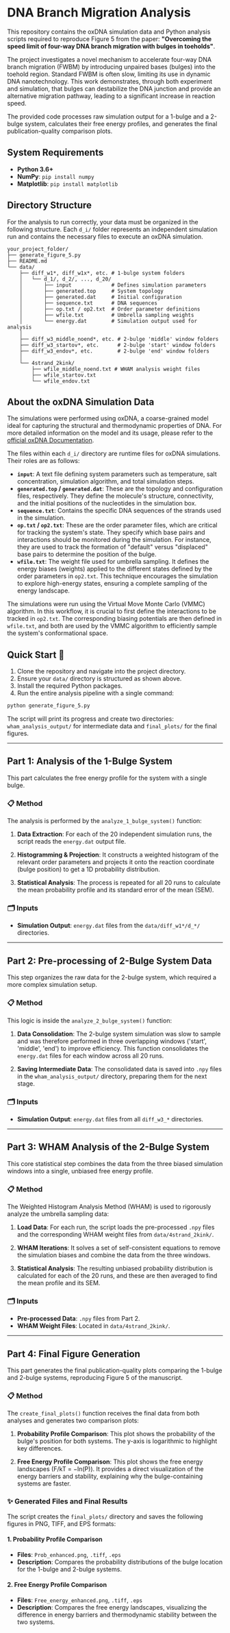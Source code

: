 # DNA Branch Migration Analysis

This repository contains the oxDNA simulation data and Python analysis scripts required to reproduce Figure 5 from the paper: **"Overcoming the speed limit of four-way DNA branch migration with bulges in toeholds"**.

The project investigates a novel mechanism to accelerate four-way DNA branch migration (FWBM) by introducing unpaired bases (bulges) into the toehold region. Standard FWBM is often slow, limiting its use in dynamic DNA nanotechnology. This work demonstrates, through both experiment and simulation, that bulges can destabilize the DNA junction and provide an alternative migration pathway, leading to a significant increase in reaction speed.

The provided code processes raw simulation output for a 1-bulge and a 2-bulge system, calculates their free energy profiles, and generates the final publication-quality comparison plots.

## System Requirements

- **Python 3.6+**
- **NumPy**: `pip install numpy`
- **Matplotlib**: `pip install matplotlib`

## Directory Structure

For the analysis to run correctly, your data must be organized in the following structure. Each `d_i/` folder represents an independent simulation run and contains the necessary files to execute an oxDNA simulation.

```
your_project_folder/
├── generate_figure_5.py
├── README.md
└── data/
    ├── diff_w1*, diff_w1x*, etc. # 1-bulge system folders
    │   └── d_1/, d_2/, ..., d_20/
    │       ├── input             # Defines simulation parameters
    │       ├── generated.top     # System topology
    │       ├── generated.dat     # Initial configuration
    │       ├── sequence.txt      # DNA sequences
    │       ├── op.txt / op2.txt  # Order parameter definitions
    │       ├── wfile.txt         # Umbrella sampling weights
    │       └── energy.dat        # Simulation output used for analysis
    │
    ├── diff_w3_middle_noend*, etc. # 2-bulge 'middle' window folders
    ├── diff_w3_startov*, etc.      # 2-bulge 'start' window folders
    ├── diff_w3_endov*, etc.        # 2-bulge 'end' window folders
    │
    └── 4strand_2kink/
        ├── wfile_middle_noend.txt # WHAM analysis weight files
        ├── wfile_startov.txt
        └── wfile_endov.txt
```

## About the oxDNA Simulation Data

The simulations were performed using oxDNA, a coarse-grained model ideal for capturing the structural and thermodynamic properties of DNA. For more detailed information on the model and its usage, please refer to the [official oxDNA Documentation](https://lorenzo-rovigatti.github.io/oxDNA/index.html).

The files within each `d_i/` directory are runtime files for oxDNA simulations. Their roles are as follows:

- **`input`**: A text file defining system parameters such as temperature, salt concentration, simulation algorithm, and total simulation steps.
- **`generated.top` / `generated.dat`**: These are the topology and configuration files, respectively. They define the molecule's structure, connectivity, and the initial positions of the nucleotides in the simulation box.
- **`sequence.txt`**: Contains the specific DNA sequences of the strands used in the simulation.
- **`op.txt` / `op2.txt`**: These are the order parameter files, which are critical for tracking the system's state. They specify which base pairs and interactions should be monitored during the simulation. For instance, they are used to track the formation of "default" versus "displaced" base pairs to determine the position of the bulge.
- **`wfile.txt`**: The weight file used for umbrella sampling. It defines the energy biases (weights) applied to the different states defined by the order parameters in `op2.txt`. This technique encourages the simulation to explore high-energy states, ensuring a complete sampling of the energy landscape.

The simulations were run using the Virtual Move Monte Carlo (VMMC) algorithm. In this workflow, it is crucial to first define the interactions to be tracked in `op2.txt`. The corresponding biasing potentials are then defined in `wfile.txt`, and both are used by the VMMC algorithm to efficiently sample the system's conformational space.

## Quick Start 🚀

1. Clone the repository and navigate into the project directory.
2. Ensure your `data/` directory is structured as shown above.
3. Install the required Python packages.
4. Run the entire analysis pipeline with a single command:

```bash
python generate_figure_5.py
```

The script will print its progress and create two directories: `wham_analysis_output/` for intermediate data and `final_plots/` for the final figures.

---

## Part 1: Analysis of the 1-Bulge System

This part calculates the free energy profile for the system with a single bulge.

### 📋 Method

The analysis is performed by the `analyze_1_bulge_system()` function:

1. **Data Extraction**: For each of the 20 independent simulation runs, the script reads the `energy.dat` output file.

2. **Histogramming & Projection**: It constructs a weighted histogram of the relevant order parameters and projects it onto the reaction coordinate (bulge position) to get a 1D probability distribution.

3. **Statistical Analysis**: The process is repeated for all 20 runs to calculate the mean probability profile and its standard error of the mean (SEM).

### 🗂️ Inputs

- **Simulation Output**: `energy.dat` files from the `data/diff_w1*/d_*/` directories.

---

## Part 2: Pre-processing of 2-Bulge System Data

This step organizes the raw data for the 2-bulge system, which required a more complex simulation setup.

### 📋 Method

This logic is inside the `analyze_2_bulge_system()` function:

1. **Data Consolidation**: The 2-bulge system simulation was slow to sample and was therefore performed in three overlapping windows ('start', 'middle', 'end') to improve efficiency. This function consolidates the `energy.dat` files for each window across all 20 runs.

2. **Saving Intermediate Data**: The consolidated data is saved into `.npy` files in the `wham_analysis_output/` directory, preparing them for the next stage.

### 🗂️ Inputs

- **Simulation Output**: `energy.dat` files from all `diff_w3_*` directories.

---

## Part 3: WHAM Analysis of the 2-Bulge System

This core statistical step combines the data from the three biased simulation windows into a single, unbiased free energy profile.

### 📋 Method

The Weighted Histogram Analysis Method (WHAM) is used to rigorously analyze the umbrella sampling data:

1. **Load Data**: For each run, the script loads the pre-processed `.npy` files and the corresponding WHAM weight files from `data/4strand_2kink/`.

2. **WHAM Iterations**: It solves a set of self-consistent equations to remove the simulation biases and combine the data from the three windows.

3. **Statistical Analysis**: The resulting unbiased probability distribution is calculated for each of the 20 runs, and these are then averaged to find the mean profile and its SEM.

### 🗂️ Inputs

- **Pre-processed Data**: `.npy` files from Part 2.
- **WHAM Weight Files**: Located in `data/4strand_2kink/`.

---

## Part 4: Final Figure Generation

This part generates the final publication-quality plots comparing the 1-bulge and 2-bulge systems, reproducing Figure 5 of the manuscript.

### 📋 Method

The `create_final_plots()` function receives the final data from both analyses and generates two comparison plots:

1. **Probability Profile Comparison**: This plot shows the probability of the bulge's position for both systems. The y-axis is logarithmic to highlight key differences.

2. **Free Energy Profile Comparison**: This plot shows the free energy landscapes (F/kT = −ln(P)). It provides a direct visualization of the energy barriers and stability, explaining why the bulge-containing systems are faster.

### ✨ Generated Files and Final Results

The script creates the `final_plots/` directory and saves the following figures in PNG, TIFF, and EPS formats:

#### 1. Probability Profile Comparison
- **Files**: `Prob_enhanced.png`, `.tiff`, `.eps`
- **Description**: Compares the probability distributions of the bulge location for the 1-bulge and 2-bulge systems.

#### 2. Free Energy Profile Comparison
- **Files**: `Free_energy_enhanced.png`, `.tiff`, `.eps`
- **Description**: Compares the free energy landscapes, visualizing the difference in energy barriers and thermodynamic stability between the two systems.
